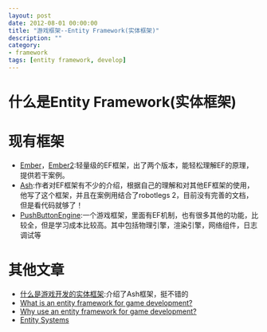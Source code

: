```yaml
---
layout: post
date: 2012-08-01 00:00:00
title: "游戏框架--Entity Framework(实体框架)"
description: ""
category: 
- framework
tags: [entity framework, develop]
---
```




# 什么是Entity Framework(实体框架)

# 现有框架
  * [Ember][2]，[Ember2][3]:轻量级的EF框架，出了两个版本，能轻松理解EF的原理，提供若干案例。
  * [Ash][1]:作者对EF框架有不少的介绍，根据自己的理解和对其他EF框架的使用，他写了这个框架，并且在案例用结合了robotlegs 2，目前没有完善的文档，但是看代码就够了！
  * [PushButtonEngine][4]:一个游戏框架，里面有EF机制，也有很多其他的功能，比较全，但是学习成本比较高。其中包括物理引擎，渲染引擎，网络组件，日志调试等

# 其他文章
* [什么是游戏开发的实体框架][100]:介绍了Ash框架，挺不错的
* [What is an entity framework for game development?][5]
* [Why use an entity framework for game development?][6]
* [Entity Systems][7]

[1]:https://github.com/richardlord/Ash
[2]:https://github.com/tdavies/Ember
[3]:https://github.com/tdavies/Ember2
[4]:https://github.com/fireyang/PushButtonEngine
[5]:http://www.richardlord.net/blog/what-is-an-entity-framework
[6]:http://www.richardlord.net/blog/why-use-an-entity-framework
[7]:http://www.tomseysdavies.com/2011/01/23/entity-systems/
[100]:http://bbs.9ria.com/thread-140584-1-1.html

